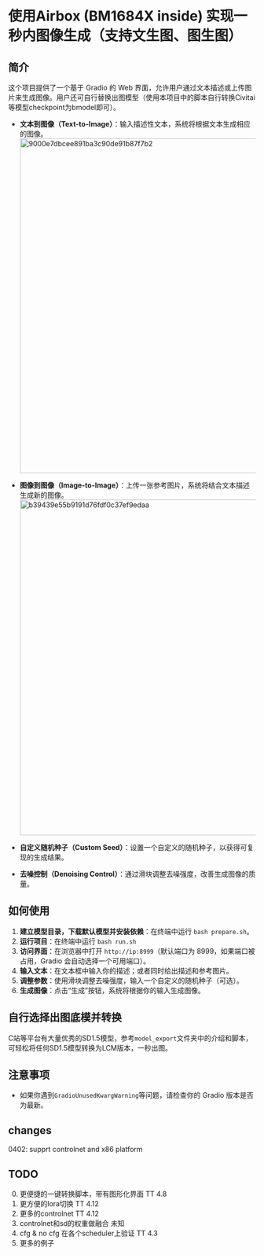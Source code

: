 # 使用Airbox (BM1684X inside) 实现一秒内图像生成（支持文生图、图生图）

## 简介
这个项目提供了一个基于 Gradio 的 Web 界面，允许用户通过文本描述或上传图片来生成图像。用户还可自行替换出图模型（使用本项目中的脚本自行转换Civitai等模型checkpoint为bmodel即可）。

- **文本到图像（Text-to-Image）**：输入描述性文本，系统将根据文本生成相应的图像。
  <img width="681" alt="9000e7dbcee891ba3c90de91b87f7b2" src="https://github.com/ZillaRU/SD-lcm-tpu/assets/25343084/be075231-60a8-4d9e-a21f-25882bcb3177">


- **图像到图像（Image-to-Image）**：上传一张参考图片，系统将结合文本描述生成新的图像。
  <img width="683" alt="b39439e55b9191d76fdf0c37ef9edaa" src="https://github.com/ZillaRU/SD-lcm-tpu/assets/25343084/9e6bf3b4-ee24-43c8-97c8-ee0e391521a6">

- **自定义随机种子（Custom Seed）**：设置一个自定义的随机种子，以获得可复现的生成结果。
- **去噪控制（Denoising Control）**：通过滑块调整去噪强度，改善生成图像的质量。

## 如何使用

1. **建立模型目录，下载默认模型并安装依赖**：在终端中运行 `bash prepare.sh`。
2. **运行项目**：在终端中运行 `bash run.sh`
3. **访问界面**：在浏览器中打开 `http://ip:8999`（默认端口为 8999，如果端口被占用，Gradio 会自动选择一个可用端口）。
4. **输入文本**：在文本框中输入你的描述；或者同时给出描述和参考图片。
5. **调整参数**：使用滑块调整去噪强度，输入一个自定义的随机种子（可选）。
6. **生成图像**：点击“生成”按钮，系统将根据你的输入生成图像。

## 自行选择出图底模并转换
C站等平台有大量优秀的SD1.5模型，参考`model_export`文件夹中的介绍和脚本，可轻松将任何SD1.5模型转换为LCM版本，一秒出图。

## 注意事项
- 如果你遇到`GradioUnusedKwargWarning`等问题，请检查你的 Gradio 版本是否为最新。


## changes 
0402: supprt controlnet and x86 platform

## TODO 
0. 更便捷的一键转换脚本，带有图形化界面 TT 4.8
1. 更方便的lora切换 TT 4.12
2. 更多的controlnet TT 4.12
3. controlnet和sd的权重做融合 未知
4. cfg & no cfg 在各个scheduler上验证 TT 4.3
5. 更多的例子  

